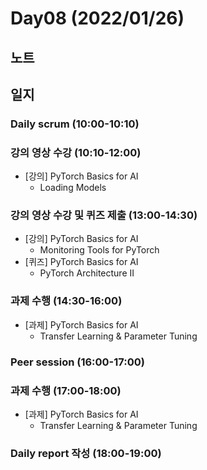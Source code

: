 # Day08 (2022/01/26)

## 노트

## 일지

### Daily scrum (10:00-10:10)

### 강의 영상 수강 (10:10-12:00)

  * [강의] PyTorch Basics for AI
    * Loading Models

### 강의 영상 수강 및 퀴즈 제출 (13:00-14:30)

  * [강의] PyTorch Basics for AI
    * Monitoring Tools for PyTorch
  * [퀴즈] PyTorch Basics for AI
    * PyTorch Architecture II

### 과제 수행 (14:30-16:00)

  * [과제] PyTorch Basics for AI
    * Transfer Learning & Parameter Tuning

### Peer session (16:00-17:00)

### 과제 수행 (17:00-18:00)

  * [과제] PyTorch Basics for AI
    * Transfer Learning & Parameter Tuning

### Daily report 작성 (18:00-19:00)
